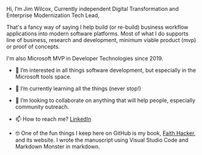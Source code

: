 Hi, I’m Jim Wilcox, Currently independent Digital Transformation and Enterprise Modernization Tech Lead,

That's a fancy way of saying I help build (or re-build) business workflow applications into modern software platforms.  Most of what I do supports line of business, research and development, minimum viable product (mvp) or proof of concepts.

I'm also Microsoft MVP in Developer Technologies since 2019.

- 👀 I’m interested in all things software development, but especially in the Microsoft tools space.
- 🌱 I’m currently learning all the things (never stop!)
- 💞️ I’m looking to collaborate on anything that will help people, especially community outreach.
- 📫 How to reach me?  [LinkedIn](https://www.linkedin.com/in/jimwilcox2/)

- 🤓 One of the fun things I keep here on GitHub is my book, [Faith Hacker](https://faithhackerbook.com), and its website.  I wrote the manuscript using Visual Studio Code and Markdown Monster in markdown.




<!---
GraniteStateHacker/GraniteStateHacker is a ✨ special ✨ repository because its `README.md` (this file) appears on your GitHub profile.
You can click the Preview link to take a look at your changes.
--->
